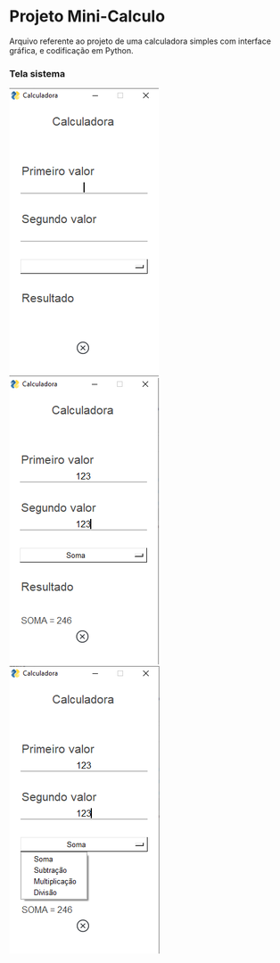 # Projeto Mini-Calculo


<!---Esses são exemplos. Veja https:/shields.io para outras pessoas ou para personalizar este conjunto de escudos. Você pode querer incluir dependências, status do projeto e informações de licença aqui--->


Arquivo referente ao projeto de uma calculadora simples com interface gráfica, e codificação em Python. 



### Tela sistema


<img src="img/img_tela.png">
<img src="img/img_tela2.png">
<img src="img/img_tela3.png">
